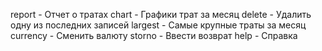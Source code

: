report - Отчет о тратах
chart - Графики трат за месяц
delete - Удалить одну из последних записей
largest - Самые крупные траты за месяц
currency - Сменить валюту
storno - Ввести возврат
help -  Справка